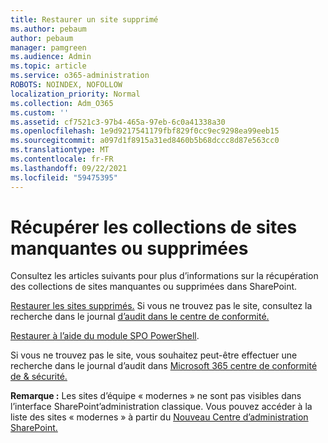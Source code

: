```yaml
---
title: Restaurer un site supprimé
ms.author: pebaum
author: pebaum
manager: pamgreen
ms.audience: Admin
ms.topic: article
ms.service: o365-administration
ROBOTS: NOINDEX, NOFOLLOW
localization_priority: Normal
ms.collection: Adm_O365
ms.custom: ''
ms.assetid: cf7521c3-97b4-465a-97eb-6c0a41338a30
ms.openlocfilehash: 1e9d9217541179fbf829f0cc9ec9298ea99eeb15
ms.sourcegitcommit: a097d1f8915a31ed8460b5b68dccc8d87e563cc0
ms.translationtype: MT
ms.contentlocale: fr-FR
ms.lasthandoff: 09/22/2021
ms.locfileid: "59475395"
---
```

# <a name="recover-missing-or-deleted-site-collections"></a>Récupérer les collections de sites manquantes ou supprimées

Consultez les articles suivants pour plus d’informations sur la récupération des collections de sites manquantes ou supprimées dans SharePoint.

[Restaurer les sites supprimés.](https://docs.microsoft.com/sharepoint/restore-deleted-site-collection) Si vous ne trouvez pas le site, consultez la recherche dans le journal [d’audit dans le centre de conformité.](https://docs.microsoft.com/microsoft-365/compliance/search-the-audit-log-in-security-and-compliance)


[Restaurer à l’aide du module SPO PowerShell](https://support.office.com/article/Introduction-to-the-SharePoint-Online-Management-Shell-C16941C3-19B4-4710-8056-34C034493429).

Si vous ne trouvez pas le site, vous souhaitez peut-être effectuer une recherche dans le journal d’audit dans [Microsoft 365 centre de conformité de &amp; sécurité.](https://docs.microsoft.com/microsoft-365/compliance/search-the-audit-log-in-security-and-compliance)

**Remarque :** Les sites d’équipe «  modernes » ne sont pas visibles dans l’interface SharePoint’administration classique. Vous pouvez accéder à la liste des sites « modernes » à partir du [Nouveau Centre d’administration SharePoint.](https://docs.microsoft.com/sharepoint/get-started-new-admin-center)


